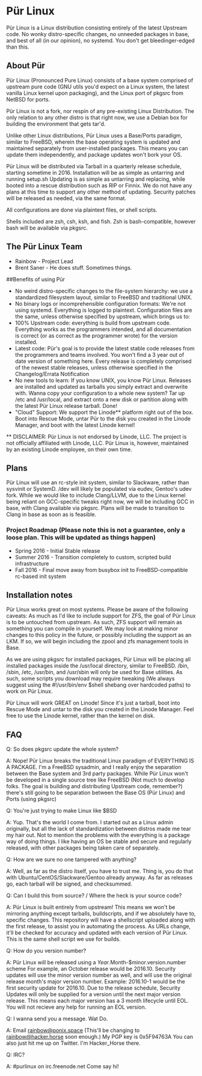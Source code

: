 # Pür Linux
Pür Linux is a Linux distribution consisting entirely of the latest Upstream code. No wonky distro-specific changes, no unneeded packages in base, and best of all (in our opinion), no systemd. You don't get bleedinger-edged than this.

## About Pür
Pür Linux (Pronounced Pure Linux) consists of a base system comprised of upstream pure code (GNU utils you'd expect on a Linux system, the latest vanilla Linux kernel upon packaging), and the Linux port of pkgsrc from NetBSD for ports.

Pür Linux is not a fork, nor respin of any pre-existing Linux Distribution.
The only relation to any other distro is that right now, we use a Debian box for building the environment that gets tar'd.

Unlike other Linux distributions, Pür Linux uses a Base/Ports paradigm, similar to FreeBSD, wherein the base operating system is updated and maintained separately from user-installed packages. This means you can update them independently, and package updates won't bork your OS.

Pür Linux will be distributed via Tarball in a quarterly release schedule, starting sometime in 2016.
Installation will be as simple as untarring and running setup.sh
Updating is as simple as untarring and replacing, while booted into a rescue distribution such as RIP or Finnix.
We do not have any plans at this time to support any other method of updating. Security patches will be released as needed, via the same format.

All configurations are done via plaintext files, or shell scripts.

Shells included are zsh, csh, ksh, and fish. Zsh is bash-compatible, however bash will be available via pkgsrc.

## The Pür Linux Team
* Rainbow - Project Lead
* Brent Saner - He does stuff. Sometimes things.

##Benefits of using Pür
* No weird distro-specific changes to the file-system hierarchy: we use a standardized filesystem layout, similar to FreeBSD and traditional UNIX.
* No binary logs or incomprehensible configuration formats: We're not using systemd. Everything is logged to plaintext. Configuration files are the same, unless otherwise specified by upstream, which brings us to:
* 100% Upstream code: everything is build from upstream code. Everything works as the programmers intended, and all documentation is correct (or as correct as the programmer wrote) for the version installed.
* Latest code: Pür's goal is to provide the latest stable code releases from the programmers and teams involved. You won't find a 3 year out of date version of something here. Every release is completely comprised of the newest stable releases, unless otherwise specified in the Changelog/Errata Notification
* No new tools to learn: If you know UNIX, you know Pür Linux. Releases are installed and updated as tarballs you simply extract and overwrite with. Wanna copy your configuration to a whole new system? Tar up /etc and /usr/local, and extract onto a new disk or partition along with the latest Pür Linux release tarball. Done!
* "Cloud" Support: We support the Linode** platform right out of the box. Boot into Rescue Mode, untar Pür to the disk you created in the Linode Manager, and boot with the latest Linode kernel!

** DISCLAIMER: Pür Linux is not endorsed by Linode, LLC. The project is not officially affiliated with Linode, LLC.
Pür Linux is, however, maintained by an existing Linode employee, on their own time.

## Plans

Pür Linux will use an rc-style init system, similar to Slackware, rather than sysvinit or SystemD. /dev will likely be populated via eudev, Gentoo's udev fork.
While we would like to include Clang/LLVM, due to the Linux kernel being reliant on GCC-specific tweaks right now, we will be including GCC in base, with Clang available via pkgsrc. Plans will be made to transition to Clang in base as soon as is feasible.

### Project Roadmap (Please note this is not a guarantee, only a loose plan. This will be updated as things happen)
* Spring 2016 - Initial Stable release
* Summer 2016 - Transition completely to custom, scripted build infrastructure
* Fall 2016 - Final move away from busybox init to FreeBSD-compatible rc-based init system

## Installation notes
Pür Linux works great on most systems.
Please be aware of the following caveats:
As much as I'd like to include support for ZFS, the goal of Pür Linux is to be untouched from upstream.
As such, ZFS support will remain as something you can compile in yourself.
We may look at making minor changes to this policy in the future, or possibly including the support as an LKM.
If so, we will begin including the zpool and zfs management tools in Base.

As we are using pkgsrc for installed packages, Pür Linux will be placing all installed packages inside the /usr/local directory, similar to FreeBSD. /bin, /sbin, /etc, /usr/bin, and /usr/sbin will only be used for Base utilities.
As such, some scripts you download may require tweaking (We always suggest using the #!/usr/bin/env $shell shebang over hardcoded paths) to work on Pür Linux.

Pür Linux will work GREAT on Linode! Since it's just a tarball, boot into Rescue Mode and untar to the disk you created in the Linode Manager. Feel free to use the Linode kernel, rather than the kernel on disk.

## FAQ

Q: So does pkgsrc update the whole system?

A: Nope! Pür Linux breaks the traditional Linux paradigm of EVERYTHING IS A PACKAGE. I'm a FreeBSD sysadmin, and I really enjoy the separation between the Base system and 3rd party packages. While Pür Linux won't be developed in a single source tree like FreeBSD (Not much to develop folks. The goal is building and distributing Upstream code, remember?) there's still going to be separation between the Base OS (Pür Linux) and Ports (using pkgsrc)


Q: You're just trying to make Linux like $BSD

A: Yup. That's the world I come from. I started out as a Linux admin originally, but all the lack of standardization between distros made me tear my hair out. Not to mention the problems with the everything is a package way of doing things.
I like having an OS be stable and secure and regularly released, with other packages being taken care of separately.


Q: How are we sure no one tampered with anything?

A: Well, as far as the distro itself, you have to trust me. Thing is, you do that with Ubuntu/CentOS/Slackware/Gentoo already anyway. As far as releases go, each tarball will be signed, and checksummed.


Q: Can I build this from source? / Where the heck is your source code?

A: Pür Linux is built entirely from upstream! This means we won't be mirroring anything except tarballs, buildscripts, and if we absolutely have to, specific changes.
This repository will have a shellscript uploaded along with the first release, to assist you in automating the process.
As URLs change, it'll be checked for accuracy and updated with each version of Pür Linux.
This is the same shell script we use for builds.


Q: How do you version number?

A: Pür Linux will be released using a $Year.$Month-$minor.version.number scheme
For example, an October release would be 2016.10.
Security updates will use the minor version number as well, and will use the original release month's major version number.
Example: 2016.10-1 would be the first security update for 2016.10.
Due to the release schedule, Security Updates will only be supplied for a version until the next major version release.
This means each major version has a 3 month lifecycle until EOL. You will not recieve any help for running an EOL version.


Q: I wanna send you a message. Wat Do.

A: Email rainbow@ponix.space (This'll be changing to rainbow@hacker.horse soon enough.)
My PGP key is 0x5F94763A
You can also just hit me up on Twitter. I'm Hacker_Horse there.

Q: IRC?

A: #purlinux on irc.freenode.net 
Come say hi!
